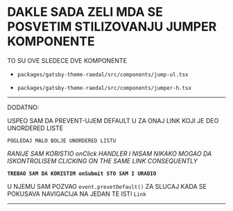 # DAKLE SADA ZELI MDA SE POSVETIM STILIZOVANJU JUMPER KOMPONENTE

TO SU OVE SLEDECE DVE KOMPONENTE

- `packages/gatsby-theme-raedal/src/components/jump-ul.tsx`

- `packages/gatsby-theme-raedal/src/components/jumper-h.tsx`


***

DODATNO:

USPEO SAM DA PREVENT-UJEM DEFAULT U ZA ONAJ LINK KOJI JE DEO UNORDERED LISTE

`POGLEDAJ MALO BOLJE UNORDERED LISTU`

*RANIJE SAM KORISTIO onClick HANDLER I NISAM NIKAKO MOGAO DA ISKONTROLISEM CLICKING ON THE SAME LINK CONSEQUENTLY*

**`TREBAO SAM DA KORISTIM onSubmit STO SAM I URADIO`**

U NJEMU SAM POZVAO `event.prevetDefault()` ZA SLUCAJ KADA SE POKUSAVA NAVIGACIJA NA JEDAN TE ISTI `Link`

***